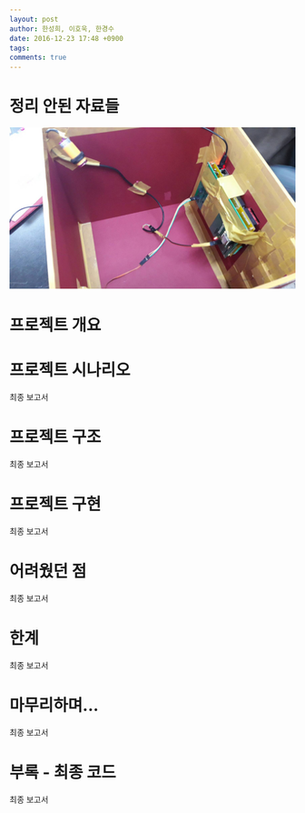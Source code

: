 ```yaml
---
layout: post
author: 한성희, 이호욱, 한경수
date: 2016-12-23 17:48 +0900
tags: 
comments: true
---
```


# 정리 안된 자료들

![](../images/final/image1.jpg)


# 프로젝트 개요





# 프로젝트 시나리오 

최종 보고서

# 프로젝트 구조

최종 보고서
# 프로젝트 구현

최종 보고서

# 어려웠던 점

최종 보고서

# 한계 
최종 보고서

# 마무리하며...
최종 보고서

# 부록 - 최종 코드 
최종 보고서

``` cpp

```
